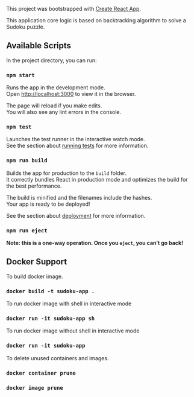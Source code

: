 This project was bootstrapped with [Create React App](https://github.com/facebook/create-react-app).

This application core logic is based on backtracking algorithm to solve a Sudoku puzzle.

## Available Scripts

In the project directory, you can run:

### `npm start`

Runs the app in the development mode.<br />
Open [http://localhost:3000](http://localhost:3000) to view it in the browser.

The page will reload if you make edits.<br />
You will also see any lint errors in the console.

### `npm test`

Launches the test runner in the interactive watch mode.<br />
See the section about [running tests](https://facebook.github.io/create-react-app/docs/running-tests) for more information.

### `npm run build`

Builds the app for production to the `build` folder.<br />
It correctly bundles React in production mode and optimizes the build for the best performance.

The build is minified and the filenames include the hashes.<br />
Your app is ready to be deployed!

See the section about [deployment](https://facebook.github.io/create-react-app/docs/deployment) for more information.

### `npm run eject`

**Note: this is a one-way operation. Once you `eject`, you can’t go back!**

## Docker Support
To build docker image.<br/>
### `docker build -t sudoku-app .`

To run docker image with shell in interactive mode<br/>
### `docker run -it sudoku-app sh`

To run docker image without shell in interactive mode
### `docker run -it sudoku-app`

To delete unused containers and images.
### `docker container prune`
### `docker image prune`




